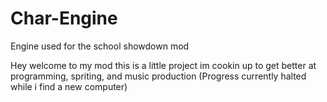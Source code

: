 # Char-Engine
Engine used for the school showdown mod


Hey welcome to my mod this is a little project im cookin up to get better at programming, spriting, and music production
(Progress currently halted while i find a new computer)

